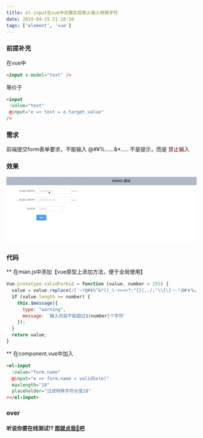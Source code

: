 ```yaml
---
title: el-input在vue中优雅实现禁止输入特殊字符
date: 2019-04-15 21:10:10
tags: ['element', 'vue']
---
```

### 前提补充
在vue中
``` html
<input v-model="text" />
```
等价于
``` html
<input
 :value="text"
 @input="e => text = e.target.value"
/>
```
### 需求
前端提交form表单要求，不能输入 @#¥%……&*.....
不是提示，而是 <font color="#660000">禁止输入</font>
### 效果
![](https://github.com/chengheai/review-demo-image/blob/master/2019-04-16%2009-48-19.2019-04-16%2009_49_10.gif?raw=true)
### 代码
** 在mian.js中添加【vue原型上添加方法，便于全局使用】
``` javascript
Vue.prototype.validForbid = function (value, number = 255) {
  value = value.replace(/[`~!@#$%^&*()_\-+=<>?:"{}|,./;'\\[\]·~！@#￥%……&*（）——\-+={}|《》？：“”【】、；‘’，。、]/g, '').replace(/\s/g, "");
  if (value.length >= number) {
    this.$message({
      type: "warning",
      message: `输入内容不能超过${number}个字符`
    });
  }
  return value;
}
```
** 在component.vue中加入
``` html
<el-input
  :value="form.name"
  @input="e => form.name = validSe(e)"
  maxlength="10"
  placeholder="过滤特殊字符长度10"
></el-input>
```
### over

#### 听说你要在线测试⁉️ [那就点我🐙吧](https://chengheai.github.io/daily-vue-demo/#/input)